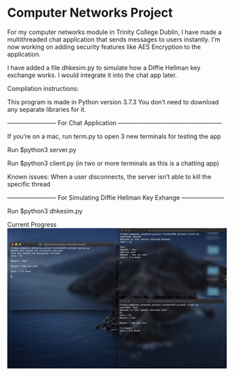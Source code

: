# Computer Networks Project

For my computer networks module in Trinity College Dublin, I have made a multithreaded chat application that sends messages to users instantly. I'm now working on adding security features like AES Encryption to the application.

I have added a file dhkesim.py to simulate how a Diffie Hellman key exchange works. I would integrate it into the chat app later.


Compilation instructions:

This program is made in Python version 3.7.3
You don’t need to download any separate libraries for it.

———————— For Chat Application —————————————————

If you’re on a mac, run term.py to open 3 new terminals for testing the app

Run $python3 server.py

Run $python3 client.py  (in two or more terminals as this is a chatting app)

Known issues: When a user disconnects, the server isn’t able to kill the specific thread

———————— For Simulating Diffie Hellman Key Exhange ———————

Run $python3 dhkesim.py


Current Progress
![Progress](progress.jpg)
